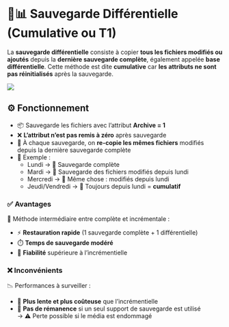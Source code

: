 # 💽📊 **Sauvegarde Différentielle (Cumulative ou T1)**

La **sauvegarde différentielle** consiste à copier **tous les fichiers modifiés ou ajoutés** depuis la **dernière sauvegarde complète**, également appelée **base différentielle**. Cette méthode est dite **cumulative** car **les attributs ne sont pas réinitialisés** après la sauvegarde.

![](../../../media/Cours-Sauvegarde-et-Restauration-Différentielle-image1.png)

## ⚙️ **Fonctionnement**

- 📦 Sauvegarde les fichiers avec l’attribut **Archive = 1**
- ❌ **L’attribut n’est pas remis à zéro** après sauvegarde
- 🔁 À chaque sauvegarde, on **re-copie les mêmes fichiers** modifiés depuis la dernière sauvegarde complète
- 📅 Exemple :
  - Lundi → 💾 Sauvegarde complète
  - Mardi → 📁 Sauvegarde des fichiers modifiés depuis lundi
  - Mercredi → 📁 Même chose : modifiés depuis lundi
  - Jeudi/Vendredi → 📁 Toujours depuis lundi = **cumulatif**



### ✅ **Avantages**

🧩 Méthode intermédiaire entre complète et incrémentale :

- ⚡ **Restauration rapide** (1 sauvegarde complète + 1 différentielle)
- ⏱️ **Temps de sauvegarde modéré**
- 🔐 **Fiabilité** supérieure à l’incrémentielle



### ❌ **Inconvénients**

📉 Performances à surveiller :

- 🐢 **Plus lente et plus coûteuse** que l’incrémentielle
- 📀 **Pas de rémanence** si un seul support de sauvegarde est utilisé  
  → ⚠️ Perte possible si le média est endommagé

